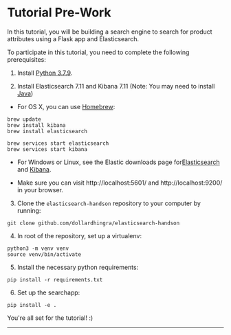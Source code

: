 # Tutorial Pre-Work

In this tutorial, you will be building a search engine to search for product attributes using a Flask app and Elasticsearch.

To participate in this tutorial, you need to complete the following prerequisites:

1. Install [Python 3.7.9](https://www.python.org/downloads/release/python-364/).

2. Install Elasticsearch 7.11 and Kibana 7.11 (Note: You may need to install [Java](https://java.com/en/download/))

  - For OS X, you can use [Homebrew](https://brew.sh/):
```
brew update
brew install kibana
brew install elasticsearch

brew services start elasticsearch
brew services start kibana
```
  - For Windows or Linux, see the Elastic downloads page for[Elasticsearch](https://www.elastic.co/downloads/elasticsearch) and [Kibana](https://www.elastic.co/downloads/kibana).

  - Make sure you can visit http://localhost:5601/ and http://localhost:9200/ in your browser.

3. Clone the `elasticsearch-handson` repository to your computer by running:
```
git clone github.com/dollardhingra/elasticsearch-handson
```

4. In root of the repository, set up a virtualenv:
```
python3 -m venv venv
source venv/bin/activate
```

5. Install the necessary python requirements:
```
pip install -r requirements.txt
```

6. Set up the searchapp:
```
pip install -e .
```

You're all set for the tutorial! :)

---
